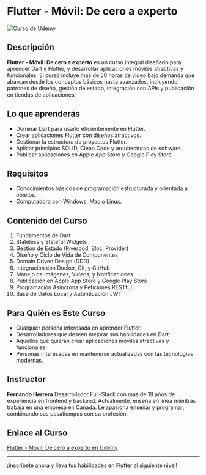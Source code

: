 # Flutter - Móvil: De cero a experto

[![Curso de Udemy](https://img.udemy.com/course/240x135/3759340_d48e.jpg)](https://www.udemy.com/course/flutter-cero-a-experto/)

## Descripción
**Flutter - Móvil: De cero a experto** es un curso integral diseñado para aprender Dart y Flutter, y desarrollar aplicaciones móviles atractivas y funcionales. El curso incluye más de 50 horas de video bajo demanda que abarcan desde los conceptos básicos hasta avanzados, incluyendo patrones de diseño, gestión de estado, integración con APIs y publicación en tiendas de aplicaciones.

## Lo que aprenderás
- Dominar Dart para usarlo eficientemente en Flutter.
- Crear aplicaciones Flutter con diseños atractivos.
- Gestionar la estructura de proyectos Flutter.
- Aplicar principios SOLID, Clean Code y arquitecturas de software.
- Publicar aplicaciones en Apple App Store y Google Play Store.

## Requisitos
- Conocimientos básicos de programación estructurada y orientada a objetos.
- Computadora con Windows, Mac o Linux.

## Contenido del Curso
1. Fundamentos de Dart
2. Stateless y Stateful Widgets
3. Gestión de Estado (Riverpod, Bloc, Provider)
4. Diseño y Ciclo de Vida de Componentes
5. Domain Driven Design (DDD)
6. Integración con Docker, Git, y GitHub
7. Manejo de Imágenes, Videos, y Notificaciones
8. Publicación en Apple App Store y Google Play Store
9. Programación Asíncrona y Peticiones RESTful
10. Base de Datos Local y Autenticación JWT

## Para Quién es Este Curso
- Cualquier persona interesada en aprender Flutter.
- Desarrolladores que deseen mejorar sus habilidades en Dart.
- Aquellos que quieran crear aplicaciones móviles atractivas y funcionales.
- Personas interesadas en mantenerse actualizadas con las tecnologías modernas.

## Instructor
**Fernando Herrera**
Desarrollador Full-Stack con más de 19 años de experiencia en frontend y backend. Actualmente, enseña en línea mientras trabaja en una empresa en Canadá. Le apasiona enseñar y programar, combinando sus pasatiempos con su profesión.

## Enlace al Curso
[Flutter - Móvil: De cero a experto en Udemy](https://www.udemy.com/course/flutter-cero-a-experto/)

---

¡Inscríbete ahora y lleva tus habilidades en Flutter al siguiente nivel!
